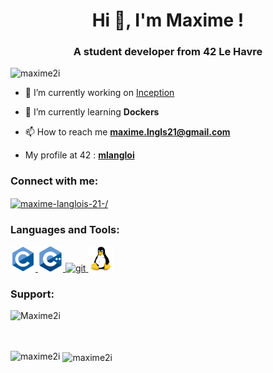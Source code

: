 <h1 align="center">Hi 👋, I'm Maxime !</h1>
<h3 align="center">A student developer from 42 Le Havre</h3>

<p align="left"> <img src="https://komarev.com/ghpvc/?username=maxime2i&label=Profile%20views&color=0e75b6&style=flat" alt="maxime2i" /> </p>

- 🔭 I’m currently working on [Inception](https://github.com/Maxime2i/Inception.git)

- 🌱 I’m currently learning **Dockers**

- 📫 How to reach me **maxime.lngls21@gmail.com**

- My profile at 42 : [**mlangloi**](https://profile.intra.42.fr/users/mlangloi)

<h3 align="left">Connect with me:</h3>
<p align="left">
<a href="https://linkedin.com/in/maxime-langlois-21-/" target="blank"><img align="center" src="https://raw.githubusercontent.com/rahuldkjain/github-profile-readme-generator/master/src/images/icons/Social/linked-in-alt.svg" alt="maxime-langlois-21-/" height="30" width="40" /></a>
</p>

<h3 align="left">Languages and Tools:</h3>
<p align="left"> <a href="https://www.cprogramming.com/" target="_blank" rel="noreferrer"> <img src="https://raw.githubusercontent.com/devicons/devicon/master/icons/c/c-original.svg" alt="c" width="40" height="40"/> </a> <a href="https://www.w3schools.com/cpp/" target="_blank" rel="noreferrer"> <img src="https://raw.githubusercontent.com/devicons/devicon/master/icons/cplusplus/cplusplus-original.svg" alt="cplusplus" width="40" height="40"/> </a> <a href="https://git-scm.com/" target="_blank" rel="noreferrer"> <img src="https://www.vectorlogo.zone/logos/git-scm/git-scm-icon.svg" alt="git" width="40" height="40"/> </a> <a href="https://www.linux.org/" target="_blank" rel="noreferrer"> <img src="https://raw.githubusercontent.com/devicons/devicon/master/icons/linux/linux-original.svg" alt="linux" width="40" height="40"/> </a> </p>

<h3 align="left">Support:</h3>
<p><a href="https://www.buymeacoffee.com/Maxime2i"> <img align="left" src="https://cdn.buymeacoffee.com/buttons/v2/default-yellow.png" height="50" width="210" alt="Maxime2i" /></a></p><br><br><br>

<p><img align="left" src="https://github-readme-stats.vercel.app/api/top-langs?username=maxime2i&show_icons=true&locale=en&layout=compact" alt="maxime2i" /></p>

<p>&nbsp;<img align="center" src="https://github-readme-stats.vercel.app/api?username=maxime2i&show_icons=true&locale=en" alt="maxime2i" /></p>
